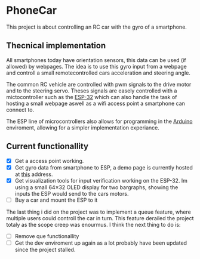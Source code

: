 # PhoneCar
This project is about controlling an RC car with the gyro of a smartphone.

## Thecnical implementation
All smartphones today have orientation sensors, this data can be used (if allowed) by webpages. The idea is to use this gyro input from a webpage and controll a small remotecontrolled cars acceleration and steering angle.

The common RC vehicle are controlled with pwm signals to the drive motor and to the steering servo. Theses signals are easely controlled with a mictocontroller such as the [ESP-32](http://esp32.net/) which can also handle the task of hosting a small webpage aswell as a wifi access point a smartphone can connect to.

The ESP line of microcontrollers also allows for programming in the [Arduino](https://www.arduino.cc/) enviroment, allowing for a simpler implementation experiance.

## Current functionallity
- [x] Get a access point working.
- [x] Get gyro data from smartphone to ESP, a demo page is currently hosted at [this](https://gate-garden.com/gyroTest) address.
- [x] Get visualization tools for input verification working on the ESP-32.
Im using a small 64×32 OLED display for two bargraphs, showing the inputs the ESP would send to the cars motors.
- [ ] Buy a car and mount the ESP to it

The last thing i did on the project was to implement a queue feature, where multiple users could controll the car in turn. This feature derailed the project totaly as the scope creep was enourmus. I think the next thing to do is:

- [ ] Remove que functionallity
- [ ] Get the dev enviroment up again as a lot probably have been updated since the project stalled.
